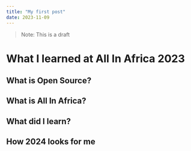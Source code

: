```yaml
---
title: "My first post"
date: 2023-11-09
---
```


> Note: This is a draft

# What I learned at All In Africa 2023

<!-- Quick intro -->

## What is Open Source?

<!-- Cover basics of open vs closed source, general community description and examples of projects -->

## What is All In Africa?

<!-- Talk about the All in Open Source program, and then the All in Africa Program -->

## What did I learn?

<!-- Thought: Could break down by topic similar to coursework? -->

## How 2024 looks for me

<!-- Talk about contributing more to open source, tooling and packages specifically. Make sure to include motivations -->

